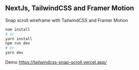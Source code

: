 ## NextJs, TailwindCSS and Framer Motion

Snap scroll wireframe with TailwindCSS and Framer Motion

```bash
nom install
# or
yarn install
npm run dev
# or
yarn dev
```

Demo https://tailwindcss-snap-scroll.vercel.app/
